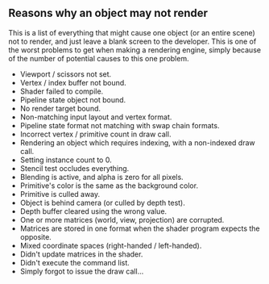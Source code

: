 ## Reasons why an object may not render

This is a list of everything that might cause one object (or an entire scene) not to render,
and just leave a blank screen to the developer.
This is one of the worst problems to get when making a rendering engine, simply because of
the number of potential causes to this one problem.

- Viewport / scissors not set.
- Vertex / index buffer not bound.
- Shader failed to compile.
- Pipeline state object not bound.
- No render target bound.
- Non-matching input layout and vertex format.
- Pipeline state format not matching with swap chain formats.
- Incorrect vertex / primitive count in draw call.
- Rendering an object which requires indexing, with a non-indexed draw call.
- Setting instance count to 0.
- Stencil test occludes everything.
- Blending is active, and alpha is zero for all pixels.
- Primitive's color is the same as the background color.
- Primitive is culled away.
- Object is behind camera (or culled by depth test).
- Depth buffer cleared using the wrong value.
- One or more matrices (world, view, projection) are corrupted.
- Matrices are stored in one format when the shader program expects the opposite.
- Mixed coordinate spaces (right-handed / left-handed).
- Didn't update matrices in the shader.
- Didn't execute the command list.
- Simply forgot to issue the draw call...

